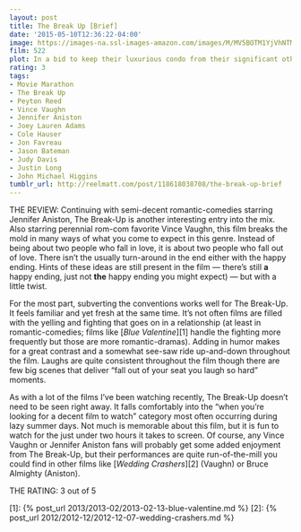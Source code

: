 ```yaml
---
layout: post
title: The Break Up [Brief]
date: '2015-05-10T12:36:22-04:00'
image: https://images-na.ssl-images-amazon.com/images/M/MV5BOTM1YjVhNTMtZTEyZi00ODk3LWI4NDItZWUyZTA1ODM3Zjk4XkEyXkFqcGdeQXVyNDk3NzU2MTQ@._V1_UX182_CR0,0,182,268_AL_.jpg
film: 522
plot: In a bid to keep their luxurious condo from their significant other, a couple’s break-up proceeds to get uglier and nastier by the moment.
rating: 3
tags:
- Movie Marathon
- The Break Up
- Peyton Reed
- Vince Vaughn
- Jennifer Aniston
- Joey Lauren Adams
- Cole Hauser
- Jon Favreau
- Jason Bateman
- Judy Davis
- Justin Long
- John Michael Higgins
tumblr_url: http://reelmatt.com/post/118618038708/the-break-up-brief
---
```


THE REVIEW: Continuing with semi-decent romantic-comedies starring Jennifer Aniston, The Break-Up is another interesting entry into the mix. Also starring perennial rom-com favorite Vince Vaughn, this film breaks the mold in many ways of what you come to expect in this genre. Instead of being about two people who fall in love, it is about two people who fall out of love. There isn’t the usually turn-around in the end either with the happy ending. Hints of these ideas are still present in the film — there’s still **a** happy ending, just not **the** happy ending you might expect) — but with a little twist.

For the most part, subverting the conventions works well for The Break-Up. It feels familiar and yet fresh at the same time. It’s not often films are filled with the yelling and fighting that goes on in a relationship (at least in romantic-comedies; films like [*Blue Valentine*][1] handle the fighting more frequently but those are more romantic-dramas). Adding in humor makes for a great contrast and a somewhat see-saw ride up-and-down throughout the film. Laughs are quite consistent throughout the film though there are few big scenes that deliver “fall out of your seat you laugh so hard” moments.

As with a lot of the films I’ve been watching recently, The Break-Up doesn’t need to be seen right away. It falls comfortably into the “when you’re looking for a decent film to watch” category most often occurring during lazy summer days. Not much is memorable about this film, but it is fun to watch for the just under two hours it takes to screen. Of course, any Vince Vaughn or Jennifer Aniston fans will probably get some added enjoyment from The Break-Up, but their performances are quite run-of-the-mill you could find in other films like [*Wedding Crashers*][2] (Vaughn) or Bruce Almighty (Aniston).

THE RATING: 3 out of 5

[1]: {% post_url 2013/2013-02/2013-02-13-blue-valentine.md %}
[2]: {% post_url 2012/2012-12/2012-12-07-wedding-crashers.md %}
